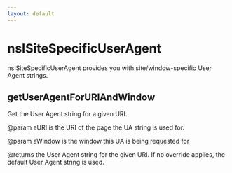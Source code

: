 ```yaml
---
layout: default
---
```


# nsISiteSpecificUserAgent #

nsISiteSpecificUserAgent provides you with site/window-specific User Agent strings.


## getUserAgentForURIAndWindow ##

Get the User Agent string for a given URI.

@param aURI is the URI of the page the UA string is used for.

@param aWindow is the window this UA is being requested for

@returns the User Agent string for the given URI. If no override applies,
the default User Agent string is used.

